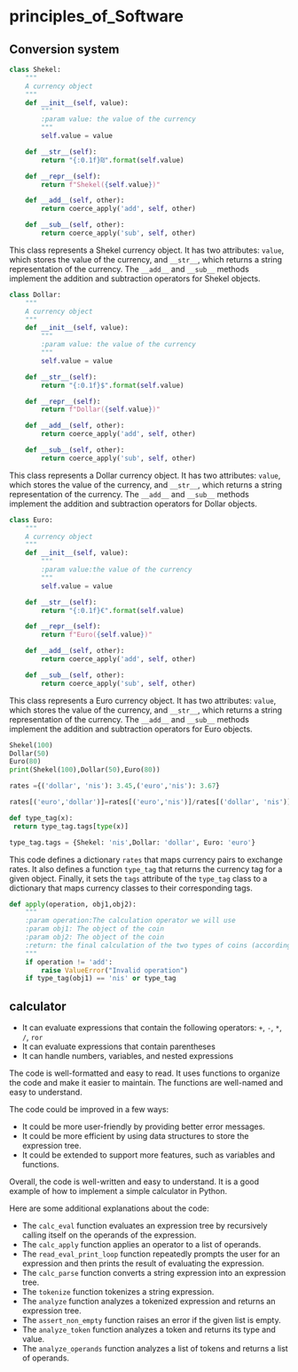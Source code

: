 # principles_of_Software


## Conversion system

```python
class Shekel:
    """
    A currency object
    """
    def __init__(self, value):
        """
        :param value: the value of the currency
        """
        self.value = value

    def __str__(self):
        return "{:0.1f}₪".format(self.value)

    def __repr__(self):
        return f"Shekel({self.value})"

    def __add__(self, other):
        return coerce_apply('add', self, other)

    def __sub__(self, other):
        return coerce_apply('sub', self, other)

```

This class represents a Shekel currency object. It has two attributes: `value`, which stores the value of the currency, and `__str__`, which returns a string representation of the currency. The `__add__` and `__sub__` methods implement the addition and subtraction operators for Shekel objects.

```python
class Dollar:
    """
    A currency object
    """
    def __init__(self, value):
        """
        :param value: the value of the currency
        """
        self.value = value

    def __str__(self):
        return "{:0.1f}$".format(self.value)

    def __repr__(self):
        return f"Dollar({self.value})"

    def __add__(self, other):
        return coerce_apply('add', self, other)

    def __sub__(self, other):
        return coerce_apply('sub', self, other)

```

This class represents a Dollar currency object. It has two attributes: `value`, which stores the value of the currency, and `__str__`, which returns a string representation of the currency. The `__add__` and `__sub__` methods implement the addition and subtraction operators for Dollar objects.

```python
class Euro:
    """
    A currency object
    """
    def __init__(self, value):
        """
        :param value:the value of the currency
        """
        self.value = value

    def __str__(self):
        return "{:0.1f}€".format(self.value)

    def __repr__(self):
        return f"Euro({self.value})"

    def __add__(self, other):
        return coerce_apply('add', self, other)

    def __sub__(self, other):
        return coerce_apply('sub', self, other)

```

This class represents a Euro currency object. It has two attributes: `value`, which stores the value of the currency, and `__str__`, which returns a string representation of the currency. The `__add__` and `__sub__` methods implement the addition and subtraction operators for Euro objects.

```python
Shekel(100)
Dollar(50)
Euro(80)
print(Shekel(100),Dollar(50),Euro(80))

rates ={('dollar', 'nis'): 3.45,('euro','nis'): 3.67}

rates[('euro','dollar')]=rates[('euro','nis')]/rates[('dollar', 'nis')]

def type_tag(x):
 return type_tag.tags[type(x)]

type_tag.tags = {Shekel: 'nis',Dollar: 'dollar', Euro: 'euro'}

```

This code defines a dictionary `rates` that maps currency pairs to exchange rates. It also defines a function `type_tag` that returns the currency tag for a given object. Finally, it sets the `tags` attribute of the `type_tag` class to a dictionary that maps currency classes to their corresponding tags.

```python
def apply(operation, obj1,obj2):
    """
    :param operation:The calculation operator we will use
    :param obj1: The object of the coin
    :param obj2: The object of the coin
    :return: the final calculation of the two types of coins (according to the operator)
    """
    if operation != 'add':
        raise ValueError("Invalid operation")
    if type_tag(obj1) == 'nis' or type_tag
```


## calculator

* It can evaluate expressions that contain the following operators: `+`, `-`, `*`, `/`, `ror`
* It can evaluate expressions that contain parentheses
* It can handle numbers, variables, and nested expressions

The code is well-formatted and easy to read. It uses functions to organize the code and make it easier to maintain. The functions are well-named and easy to understand.

The code could be improved in a few ways:

* It could be more user-friendly by providing better error messages.
* It could be more efficient by using data structures to store the expression tree.
* It could be extended to support more features, such as variables and functions.

Overall, the code is well-written and easy to understand. It is a good example of how to implement a simple calculator in Python.

Here are some additional explanations about the code:

* The `calc_eval` function evaluates an expression tree by recursively calling itself on the operands of the expression.
* The `calc_apply` function applies an operator to a list of operands.
* The `read_eval_print_loop` function repeatedly prompts the user for an expression and then prints the result of evaluating the expression.
* The `calc_parse` function converts a string expression into an expression tree.
* The `tokenize` function tokenizes a string expression.
* The `analyze` function analyzes a tokenized expression and returns an expression tree.
* The `assert_non_empty` function raises an error if the given list is empty.
* The `analyze_token` function analyzes a token and returns its type and value.
* The `analyze_operands` function analyzes a list of tokens and returns a list of operands.

